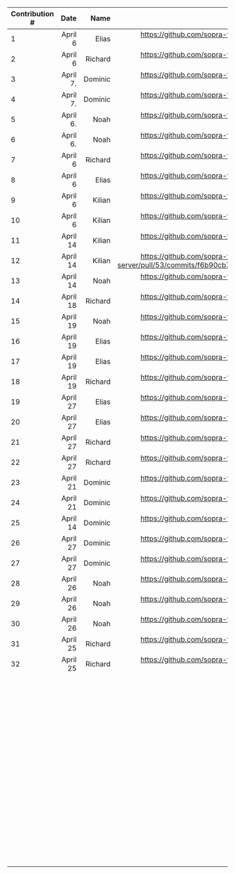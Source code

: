 | Contribution # |                 Date |         Name |                                                                                                                                                                                                                                                                   GitHub Issue | Description |
|----------------|---------------------:|-------------:|-------------------------------------------------------------------------------------------------------------------------------------------------------------------------------------------------------------------------------------------------------------------------------:|------------:|
| 1              |              April 6 |        Elias |                                                                                                                                                                                                    https://github.com/sopra-fs23-group-27/sopra-fs23-group-27-server/issues/47 |           	 |
| 2              |              April 6 |      Richard |                                                                                                                                                                                                    https://github.com/sopra-fs23-group-27/sopra-fs23-group-27-server/issues/20 |           	 |
| 3              |             April 7. |      Dominic |                                         https://github.com/sopra-fs23-group-27/sopra-fs23-group-27-client/issues/16                                                                                                                                  |           	 |
| 4              |             April 7. |      Dominic |                                                                                                                                                                                                    https://github.com/sopra-fs23-group-27/sopra-fs23-group-27-client/issues/14 |           	 |
| 5              |             April 6. |         Noah |                                                                                                                                                                                                    https://github.com/sopra-fs23-group-27/sopra-fs23-group-27-client/issues/33 |           	 |
| 6              |             April 6. |         Noah |                                                                                                                                                                                                     https://github.com/sopra-fs23-group-27/sopra-fs23-group-27-client/issues/7 |           	 |
| 7              |              April 6 |      Richard |                                                                                                                                                                                                    https://github.com/sopra-fs23-group-27/sopra-fs23-group-27-server/issues/21 |           	 |
| 8              |              April 6 |        Elias |                                                                                                                                                                                                    https://github.com/sopra-fs23-group-27/sopra-fs23-group-27-server/issues/41 |           	 |
| 9              |            April 6 	 |     Kilian 	 |                                                                                                                                                                                                      https://github.com/sopra-fs23-group-27/sopra-fs23-group-27-server/pull/49 |           	 |
| 10             |            April 6 	 |     Kilian 	 |                                                                                                                                                                                                    https://github.com/sopra-fs23-group-27/sopra-fs23-group-27-server/issues/39 |           	 |
| 11             |             April 14 |    Kilian  	 |                                                                                                                                                                                                      https://github.com/sopra-fs23-group-27/sopra-fs23-group-27-server/pull/53 |           	 |
| 12             |             April 14 |    Kilian  	 |                                                                                                                                                     https://github.com/sopra-fs23-group-27/sopra-fs23-group-27-server/pull/53/commits/f6b90cb79974c3dbefcfec51df9da42a721c3aba |           	 |
| 13             |            April 14	 |     Noah   	 |                                                                                                                                                                                                  https://github.com/sopra-fs23-group-27/sopra-fs23-group-27-client/issues/8  	 |           	 |
| 14             |             April 18 |      Richard |                                                                                                                                                                                                    https://github.com/sopra-fs23-group-27/sopra-fs23-group-27-server/issues/44 |           	 |
| 15             |            April 19	 |    Noah    	 |                                                                                                                                                                                                    https://github.com/sopra-fs23-group-27/sopra-fs23-group-27-client/issues/12 |           	 |
| 	16            |       April 19     	 |       Elias	 |                                                                                                                                                                                                   https://github.com/sopra-fs23-group-27/sopra-fs23-group-27-server/issues/57	 |           	 |
| 	17            |       April 19     	 | Elias      	 |                                                                            https://github.com/sopra-fs23-group-27/sopra-fs23-group-27-server/issues/48                                                                                                                       	 |           	 |
| 18             |             April 19 |      Richard |                                                                                                                                                                                                    https://github.com/sopra-fs23-group-27/sopra-fs23-group-27-server/issues/56 |           	 |
| 19	            | April 27           	 |       Elias	 |                                                                                                                                                                                                   https://github.com/sopra-fs23-group-27/sopra-fs23-group-27-server/issues/40	 |           	 |
| 20	            |            April 27	 |       Elias	 | https://github.com/sopra-fs23-group-27/sopra-fs23-group-27-server/issues/43                                                                                                                                                                                                  	 |           	 |
| 21	            |            April 27	 |       Richard	 | https://github.com/sopra-fs23-group-27/sopra-fs23-group-27-server/issues/45                                                                                                                                                                                                  	 |           	 |
| 22	            |            April 27	 |       Richard	 | https://github.com/sopra-fs23-group-27/sopra-fs23-group-27-server/issues/46                                                                                                                                                                                                  	 |           	 |
| 23	              |       April 21       	 |   Dominic  	 |     https://github.com/sopra-fs23-group-27/sopra-fs23-group-27-client/issues/1                                                                                                                                                                                                                                                                         	 |           	 |
| 24             |        April 21     	 |     Dominic	 |     https://github.com/sopra-fs23-group-27/sopra-fs23-group-27-client/issues/2                                                                                                                                                                                                                                  	 |           	 |
| 	25        |       April 14    	 |    Dominic  	 |       https://github.com/sopra-fs23-group-27/sopra-fs23-group-27-client/issues/15                                                                                                                                                                                                                              	 |           	 |
| 	26            |    April 27       	 |    Dominic  	 |    https://github.com/sopra-fs23-group-27/sopra-fs23-group-27-client/issues/32                                                                                                                                                                                                                                                       	 |           	 |
| 	27          |      April 27     	 |    Dominic 	 |       https://github.com/sopra-fs23-group-27/sopra-fs23-group-27-client/issues/26                                                                                                                                                                                                                                          	 |           	 |
|28             |            April 26	 |    Noah    	 |                                                                                                                                                                                                    https://github.com/sopra-fs23-group-27/sopra-fs23-group-27-client/issues/11                                                                                                                                              	 |           	 |
|29             |            April 26	 |    Noah    	 |                                                                                                                                                                                                    https://github.com/sopra-fs23-group-27/sopra-fs23-group-27-client/issues/30                                                                                                                                                         	 |           	 |
|30             |            April 26	 |    Noah    	 |                                                                                                                                                                                                    https://github.com/sopra-fs23-group-27/sopra-fs23-group-27-client/issues/31                                                                                                                                             	 |           	 |
| 31             |             April 25 |      Richard |                                                                                                                                                                                                    https://github.com/sopra-fs23-group-27/sopra-fs23-group-27-server/issues/60 |           	 |
| 32             |             April 25 |      Richard |                                                                                                                                                                                                    https://github.com/sopra-fs23-group-27/sopra-fs23-group-27-server/issues/63 |           	 |
| 	              |                    	 |            	 |                                                                                                                                                                                                                                                                              	 |           	 |
| 	              |                    	 |            	 |                                                                                                                                                                                                                                                                              	 |           	 |
| 	              |                    	 |            	 |                                                                                                                                                                                                                                                                              	 |           	 |
| 	              |                    	 |            	 |                                                                                                                                                                                                                                                                              	 |           	 |
| 	              |                    	 |            	 |                                                                                                                                                                                                                                                                              	 |           	 |
| 	              |                    	 |            	 |                                                                                                                                                                                                                                                                              	 |           	 |
| 	              |                    	 |            	 |                                                                                                                                                                                                                                                                              	 |           	 |
| 	              |                    	 |            	 |                                                                                                                                                                                                                                                                              	 |           	 |
| 	              |                    	 |            	 |                                                                                                                                                                                                                                                                              	 |           	 |
| 	              |                    	 |            	 |                                                                                                                                                                                                                                                                              	 |           	 |
| 	              |                    	 |            	 |                                                                                                                                                                                                                                                                              	 |           	 |
| 	              |                    	 |            	 |                                                                                                                                                                                                                                                                              	 |           	 |
| 	              |                    	 |            	 |                                                                                                                                                                                                                                                                              	 |           	 |
| 	              |                    	 |            	 |                                                                                                                                                                                                                                                                              	 |           	 |
| 	              |                    	 |            	 |                                                                                                                                                                                                                                                                              	 |           	 |
| 	              |                    	 |            	 |                                                                                                                                                                                                                                                                              	 |           	 |
| 	              |                    	 |            	 |                                                                                                                                                                                                                                                                              	 |           	 |
| 	              |                    	 |            	 |                                                                                                                                                                                                                                                                              	 |           	 |
| 	              |                    	 |            	 |                                                                                                                                                                                                                                                                              	 |           	 |
| 	              |                    	 |            	 |                                                                                                                                                                                                                                                                              	 |           	 |
| 	              |                    	 |            	 |                                                                                                                                                                                                                                                                              	 |           	 |
| 	              |                    	 |            	 |                                                                                                                                                                                                                                                                              	 |           	 |
| 	              |                    	 |            	 |                                                                                                                                                                                                                                                                              	 |           	 |
| 	              |                    	 |            	 |                                                                                                                                                                                                                                                                              	 |           	 |
| 	              |                    	 |            	 |                                                                                                                                                                                                                                                                              	 |           	 |
| 	              |                    	 |            	 |                                                                                                                                                                                                                                                                              	 |           	 |
| 	              |                    	 |            	 |                                                                                                                                                                                                                                                                              	 |           	 |
| 	              |                    	 |            	 |                                                                                                                                                                                                                                                                              	 |           	 |
| 	              |                    	 |            	 |                                                                                                                                                                                                                                                                              	 |           	 |
| 	              |                    	 |            	 |                                                                                                                                                                                                                                                                              	 |           	 |
| 	              |                    	 |            	 |                                                                                                                                                                                                                                                                              	 |           	 |
| 	              |                    	 |            	 |                                                                                                                                                                                                                                                                              	 |           	 |
| 	              |                    	 |            	 |                                                                                                                                                                                                                                                                              	 |           	 |
| 	              |                    	 |            	 |                                                                                                                                                                                                                                                                              	 |           	 |
| 	              |                    	 |            	 |                                                                                                                                                                                                                                                                              	 |           	 |
| 	              |                    	 |            	 |                                                                                                                                                                                                                                                                              	 |           	 |
| 	              |                    	 |            	 |                                                                                                                                                                                                                                                                              	 |           	 |
| 	              |                    	 |            	 |                                                                                                                                                                                                                                                                              	 |           	 |
| 	              |                    	 |            	 |                                                                                                                                                                                                                                                                              	 |           	 |
| 	              |                    	 |            	 |                                                                                                                                                                                                                                                                              	 |           	 |
| 	              |                    	 |            	 |                                                                                                                                                                                                                                                                              	 |           	 |
| 	              |                    	 |            	 |                                                                                                                                                                                                                                                                              	 |           	 |
| 	              |                    	 |            	 |                                                                                                                                                                                                                                                                              	 |           	 |
| 	              |                    	 |            	 |                                                                                                                                                                                                                                                                              	 |           	 |
| 	              |                    	 |            	 |                                                                                                                                                                                                                                                                              	 |           	 |
| 	              |                    	 |            	 |                                                                                                                                                                                                                                                                              	 |           	 |
| 	              |                    	 |            	 |                                                                                                                                                                                                                                                                              	 |           	 |
| 	              |                    	 |            	 |                                                                                                                                                                                                                                                                              	 |           	 |
| 	              |                    	 |            	 |                                                                                                                                                                                                                                                                              	 |           	 |
| 	              |                    	 |            	 |                                                                                                                                                                                                                                                                              	 |           	 |
| 	              |                    	 |            	 |                                                                                                                                                                                                                                                                              	 |           	 |
| 	              |                    	 |            	 |                                                                                                                                                                                                                                                                              	 |           	 |
| 	              |                    	 |            	 |                                                                                                                                                                                                                                                                              	 |           	 |
| 	              |                    	 |            	 |                                                                                                                                                                                                                                                                              	 |           	 |
| 	              |                    	 |            	 |                                                                                                                                                                                                                                                                              	 |           	 |
| 	              |                    	 |            	 |                                                                                                                                                                                                                                                                              	 |           	 |
| 	              |                    	 |            	 |                                                                                                                                                                                                                                                                              	 |           	 |
| 	              |                    	 |            	 |                                                                                                                                                                                                                                                                              	 |           	 |
| 	              |                    	 |            	 |                                                                                                                                                                                                                                                                              	 |           	 |
| 	              |                    	 |            	 |                                                                                                                                                                                                                                                                              	 |           	 |
| 	              |                    	 |            	 |                                                                                                                                                                                                                                                                              	 |           	 |
| 	              |                    	 |            	 |                                                                                                                                                                                                                                                                              	 |           	 |
| 	              |                    	 |            	 |                                                                                                                                                                                                                                                                              	 |           	 |
| 	              |                    	 |            	 |                                                                                                                                                                                                                                                                              	 |           	 |
| 	              |                    	 |            	 |                                                                                                                                                                                                                                                                              	 |           	 |
| 	              |                    	 |            	 |                                                                                                                                                                                                                                                                              	 |           	 |
| 	              |                    	 |            	 |                                                                                                                                                                                                                                                                              	 |           	 |
| 	              |                    	 |            	 |                                                                                                                                                                                                                                                                              	 |           	 |
| 	              |                    	 |            	 |                                                                                                                                                                                                                                                                              	 |           	 |
| 	              |                    	 |            	 |                                                                                                                                                                                                                                                                              	 |           	 |
| 	              |                    	 |            	 |                                                                                                                                                                                                                                                                              	 |           	 |
| 	              |                    	 |            	 |                                                                                                                                                                                                                                                                              	 |           	 |
| 	              |                    	 |            	 |                                                                                                                                                                                                                                                                              	 |           	 |
